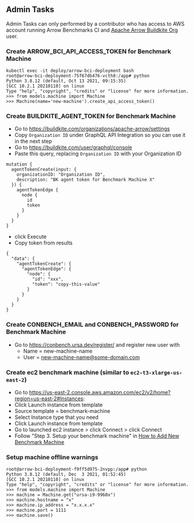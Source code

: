 ## Admin Tasks

Admin Tasks can only performed by a contributor who has access to AWS account running Arrow Benchmarks CI and 
[Apache Arrow Buildkite Org](https://buildkite.com/organizations/apache-arrow) user.

### Create ARROW_BCI_API_ACCESS_TOKEN for Benchmark Machine
```shell script
kubectl exec -it deploy/arrow-bci-deployment bash
root@arrow-bci-deployment-75f67db476-vcth8:/app# python
Python 3.8.12 (default, Oct 13 2021, 09:15:35) 
[GCC 10.2.1 20210110] on linux
Type "help", "copyright", "credits" or "license" for more information.
>>> from models.machine import Machine
>>> Machine(name='new-machine').create_api_access_token()
```

### Create BUILDKITE_AGENT_TOKEN for Benchmark Machine
- Go to https://buildkite.com/organizations/apache-arrow/settings
- Copy `Organization ID` under GraphQL API Integration so you can use it in the next step
- Go to https://buildkite.com/user/graphql/console
- Paste this query, replacing `Organization ID` with your Organization ID
```
mutation {
  agentTokenCreate(input: {
    organizationID: "Organization ID",
    description: "BK agent token for Benchmark Machine X"
  }) {
    agentTokenEdge {
      node {
        id
        token
      }
    }
  }
}
```  
- click Execute
- Copy token from results
```
{
  "data": {
    "agentTokenCreate": {
      "agentTokenEdge": {
        "node": {
          "id": "xxx",
          "token": "copy-this-value"
        }
      }
    }
  }
}
```

### Create CONBENCH_EMAIL and CONBENCH_PASSWORD for Benchmark Machine
- Go to https://conbench.ursa.dev/register/ and register new user with
    - Name = new-machine-name
    - User = new-machine-name@some-domain.com

### Create ec2 benchmark machine (similar to `ec2-t3-xlarge-us-east-2`)
- Go to https://us-east-2.console.aws.amazon.com/ec2/v2/home?region=us-east-2#Instances:
- Click Launch instance from template
- Source template = benchmark-machine
- Select Instance type that you need
- Click Launch instance from template
- Go to launched ec2 instance > click Connect > click Connect
- Follow "Step 3. Setup your benchmark machine" in [How to Add New Benchmark Machine](../docs/how-to-add-new-benchmark-machine.md)

### Setup machine offline warnings
```shell script
root@arrow-bci-deployment-f9ff5d975-2nvpp:/app# python
Python 3.8.12 (default, Dec  3 2021, 01:52:45) 
[GCC 10.2.1 20210110] on linux
Type "help", "copyright", "credits" or "license" for more information.
>>> from models.machine import Machine
>>> machine = Machine.get("ursa-i9-9960x")
>>> machine.hostname = "x"
>>> machine.ip_address = "x.x.x.x"
>>> machine.port = 1111
>>> machine.save()
